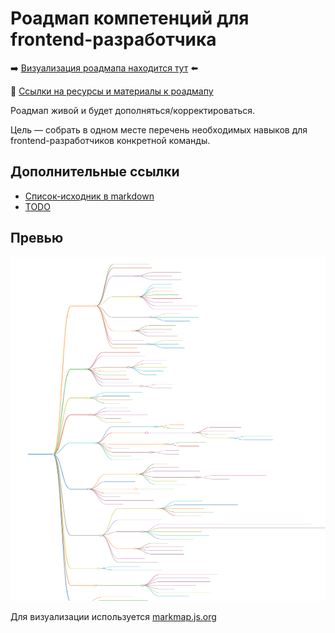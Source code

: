 # Роадмап компетенций для frontend-разработчика

➡️ [Визуализация роадмапа находится тут](https://listton.github.io/Roadmap/) ⬅️

🔗 [Ссылки на ресурсы и материалы к роадмапу](resources.md)

Роадмап живой и будет дополняться/корректироваться.

Цель — собрать в одном месте перечень необходимых навыков для frontend-разработчиков конкретной команды.

## Дополнительные ссылки
- [Список-исходник в markdown](roadmap.md)
- [TODO](todo.md)

## Превью
<img src='roadmap.svg' height="550px" width="550px">

Для визуализации используется [markmap.js.org](https://markmap.js.org/)

